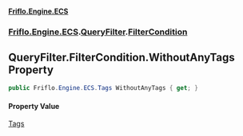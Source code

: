 #### [Friflo.Engine.ECS](index.md 'index')
### [Friflo.Engine.ECS](Friflo.Engine.ECS.md 'Friflo.Engine.ECS').[QueryFilter](QueryFilter.md 'Friflo.Engine.ECS.QueryFilter').[FilterCondition](QueryFilter.FilterCondition.md 'Friflo.Engine.ECS.QueryFilter.FilterCondition')

## QueryFilter.FilterCondition.WithoutAnyTags Property

```csharp
public Friflo.Engine.ECS.Tags WithoutAnyTags { get; }
```

#### Property Value
[Tags](Tags.md 'Friflo.Engine.ECS.Tags')